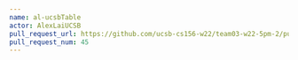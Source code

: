 ```yaml
---
name: al-ucsbTable
actor: AlexLaiUCSB
pull_request_url: https://github.com/ucsb-cs156-w22/team03-w22-5pm-2/pull/45
pull_request_num: 45
---
```

